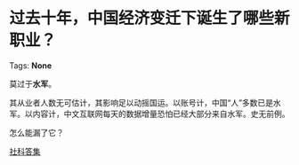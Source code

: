 # 过去十年，中国经济变迁下诞生了哪些新职业？

Tags: **None**

莫过于**水军**。

其从业者人数无可估计，其影响足以动摇国运。以账号计，中国“人”多数已是水军。以内容计，中文互联网每天的数据增量恐怕已经大部分来自水军。史无前例。

怎么能漏了它？

[社科答集](https://zhihu.com/collection/304176992)


